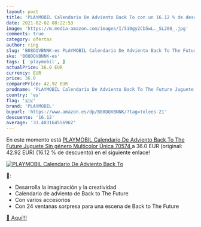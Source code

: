 ```yaml
---
layout: post
title: 'PLAYMOBIL Calendario De Adviento Back To con un 16.12 % de descuento'
date: 2021-02-02 08:22:53
image: 'https://m.media-amazon.com/images/I/510gy2Cb5wL._SL200_.jpg'
comments: true
category: ofertas
author: ring
slug: 'B08DQVBNNK-es PLAYMOBIL Calendario De Adviento Back To The Future...'
sku: 'B08DQVBNNK-es'
tags: [ 'playmobil', ]
actualPrice: 36.0 EUR
currency: EUR
price: 36.0
comparePrice: 42.92 EUR
prodname: 'PLAYMOBIL Calendario De Adviento Back To The Future Juguete  Sin género  Multicolor  Única  70574 '
country: 'es'
flag: '🇪🇸'
brand: 'PLAYMOBIL'
buyurl: 'https://www.amazon.es/dp/B08DQVBNNK/?tag=tolees-21'
descuento: '16.12'
average: '33.483164556962'
---
```


En este momento está [PLAYMOBIL Calendario De Adviento Back To The Future Juguete  Sin género  Multicolor  Única  70574 ](https://www.amazon.es/dp/B08DQVBNNK/?tag=tolees-21) a 36.0 EUR (original: 42.92 EUR) (16.12 %  de descuento) en el siguiente enlace!

[![PLAYMOBIL Calendario De Adviento Back To](https://m.media-amazon.com/images/I/510gy2Cb5wL._SL200_.jpg)](https://www.amazon.es/dp/B08DQVBNNK/?tag=tolees-21)

🔎:

- Desarrolla la imaginación y la creatividad
- Calendario de adviento de Back to The Future
- Con varios accesorios
- Con 24 ventanas sorpresa para una escena de Back to The Future

[🛒 Aquí!!!](https://www.amazon.es/dp/B08DQVBNNK/?tag=tolees-21)
